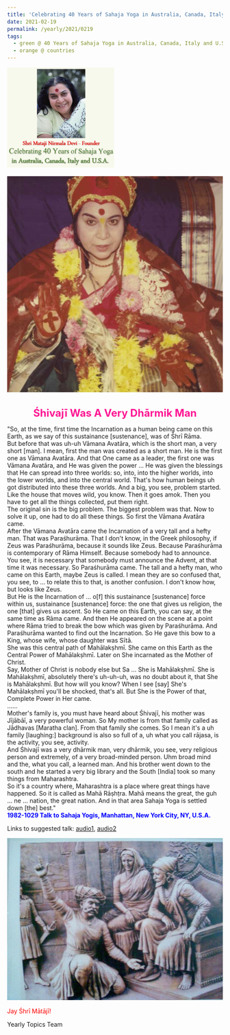 ```yaml
---
title: 'Celebrating 40 Years of Sahaja Yoga in Australia, Canada, Italy and U.S.A. and its Culture, Post 7 on the Birthday Anniversary of Śhivajī Mahārāj'
date: 2021-02-19
permalink: /yearly/2021/0219
tags:
  - green @ 40 Years of Sahaja Yoga in Australia, Canada, Italy and U.S.A. and its Culture
  - orange @ countries
---
```


<div style="text-align: left"><img src="/images/Celebrating40YearsSahajaYoga.png" width="250" /></div><br>

<div style="text-align: center"><img src="/images/image628.jpg" /></div>

<br>
<p style="color:DeepPink; text-align:center">
<font size="+2"><b>Śhivajī Was A Very Dhārmik Man</b><br></font>
</p>

<p>
"So, at the time, first time the Incarnation as a human being came on this Earth, as we say of this sustainance [sustenance], was of Śhrī Rāma.<br>
But before that was uh-uh Vāmana Avatāra, which is the short man, a very short [man]. I mean, first the man was created as a short man. He is the first one as Vāmana Avatāra. And that One came as a leader, the first one was Vāmana Avatāra, and He was given the power ... He was given the blessings that He can spread into three worlds: so, into, into the higher worlds, into the lower worlds, and into the central world. That's how human beings uh got distributed into these three worlds. And a big, you see, problem started.<br>
Like the house that moves wild, you know. Then it goes amok. Then you have to get all the things collected, put them right.<br>
The original sin is the big problem. The biggest problem was that. Now to solve it up, one had to do all these things. So first the Vāmana Avatāra came.<br>
After the Vāmana Avatāra came the Incarnation of a very tall and a hefty man. That was Paraśhurāma. That I don't know, in the Greek philosophy, if Zeus was Paraśhurāma, because it sounds like Zeus. Because Paraśhurāma is contemporary of Rāma Himself. Because somebody had to announce. You see, it is necessary that somebody must announce the Advent, at that time it was necessary. So Paraśhurāma came. The tall and a hefty man, who came on this Earth, maybe Zeus is called. I mean they are so confused that, you see, to ... to relate this to that, is another confusion. I don't know how, but looks like Zeus.<br>
But He is the Incarnation of ... o[f] this sustainance [sustenance] force within us, sustainance [sustenance] force: the one that gives us religion, the one [that] gives us ascent. So He came on this Earth, you can say, at the same time as Rāma came. And then He appeared on the scene at a point where Rāma tried to break the bow which was given by Paraśhurāma. And Paraśhurāma wanted to find out the Incarnation. So He gave this bow to a King, whose wife, whose daughter was Sītā.<br>
She was this central path of Mahālakṣhmī. She came on this Earth as the Central Power of Mahālakṣhmī. Later on She incarnated as the Mother of Christ.<br>
Say, Mother of Christ is nobody else but Sa ... She is Mahālakṣhmī. She is Mahālakṣhmī, absolutely there's uh-uh-uh, was no doubt about it, that She is Mahālakṣhmī. But how will you know? When I see [say] She's Mahālakṣhmī you'll be shocked, that's all. But She is the Power of that, Complete Power in Her came.<br> 
......<br>
Mother's family is, you must have heard about Śhivajī, his mother was Jījābāī, a very powerful woman. So My mother is from that family called as Jādhavas [Maratha clan]. From that family she comes. So I mean it's a uh family [laughing:] background is also so full of a, uh what you call rājasa, is the activity, you see, activity.<br>
And Śhivajī was a very dhārmik man, very dhārmik, you see, very religious person and extremely, of a very broad-minded person. Uhm broad mind and the, what you call, a learned man. And his brother went down to the south and he started a very big library and the South [India] took so many things from Maharashtra.<br>
So it's a country where, Maharashtra is a place where great things have happened. So it is called as Mahā Rāṣhṭra. Mahā means the great, the guh ... ne ... nation, the great nation. And in that area Sahaja Yoga is settled down [the] best."<br>
<font color="blue"><b>1982-1029 Talk to Sahaja Yogis, Manhattan, New York City, NY, U.S.A.</b></font><br>
</p>

Links to suggested talk: <a href="https://soundcloud.com/nirmala-vidya-portal/19821029-the-story-of-3"> audio1</a>, <a href="https://soundcloud.com/nirmala-vidya-portal/19821029-the-story-of-2"> audio2</a><br>

<div style="text-align: center"><img src="/images/image629.png" /></div>

<p style="color:red;">Jay Śhrī Mātājī!<br></p>

Yearly Topics Team